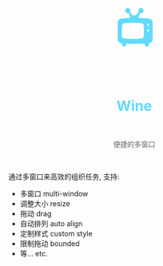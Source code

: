 <h1 align="center" style="font-size: 80px;color:#61dafb">📺</h1>
<h1 align="center" style="color: #61dafb;">Wine</h1>

<br>

<p align="center" style="color:#666">便捷的多窗口</p>

<br>

通过多窗口来高效的组织任务, 支持:
* 多窗口        multi-window
* 调整大小      resize
* 拖动         drag
* 自动排列      auto align
* 定制样式      custom style
* 限制拖动      bounded
* 等...        etc.   
